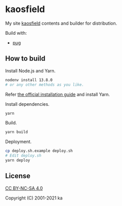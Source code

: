 # kaosfield

My site [kaosfield](https://www.kaosfield.net) contents and builder for distribution.

Build with:

- [pug](https://pugjs.org/)

## How to build

Install Node.js and Yarn.

```sh
nodenv install 13.8.0
# or any other methods as you like.
```

Refer [the official installation guide](https://classic.yarnpkg.com/en/docs/install#debian-stable)
and install Yarn.

Install dependencies.

```sh
yarn
```

Build.

```sh
yarn build
```

Deployment.

```sh
cp deploy.sh.example deploy.sh
# Edit deploy.sh
yarn deploy
```

## License

[CC BY-NC-SA 4.0](http://creativecommons.org/licenses/by-nc-sa/4.0/)

Copyright (C) 2001-2021 ka
